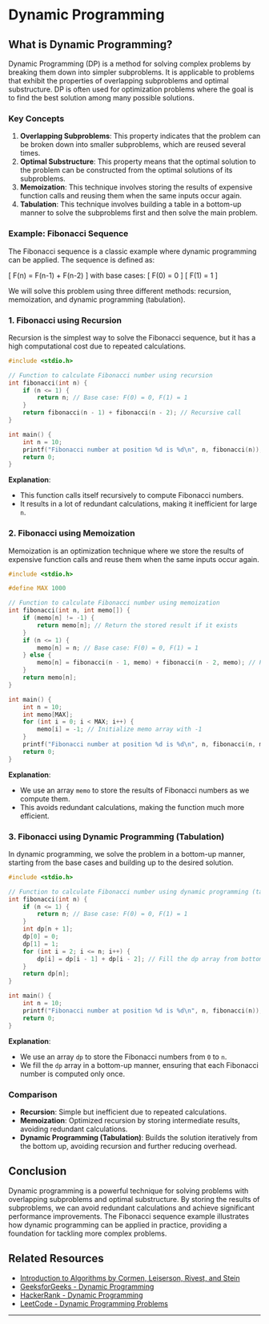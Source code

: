 # Dynamic Programming

## What is Dynamic Programming?

Dynamic Programming (DP) is a method for solving complex problems by breaking them down into simpler subproblems. It is applicable to problems that exhibit the properties of overlapping subproblems and optimal substructure. DP is often used for optimization problems where the goal is to find the best solution among many possible solutions.

### Key Concepts

1. **Overlapping Subproblems**: This property indicates that the problem can be broken down into smaller subproblems, which are reused several times.
2. **Optimal Substructure**: This property means that the optimal solution to the problem can be constructed from the optimal solutions of its subproblems.
3. **Memoization**: This technique involves storing the results of expensive function calls and reusing them when the same inputs occur again.
4. **Tabulation**: This technique involves building a table in a bottom-up manner to solve the subproblems first and then solve the main problem.

### Example: Fibonacci Sequence

The Fibonacci sequence is a classic example where dynamic programming can be applied. The sequence is defined as:

\[ F(n) = F(n-1) + F(n-2) \]
with base cases:
\[ F(0) = 0 \]
\[ F(1) = 1 \]

We will solve this problem using three different methods: recursion, memoization, and dynamic programming (tabulation).

### 1. Fibonacci using Recursion

Recursion is the simplest way to solve the Fibonacci sequence, but it has a high computational cost due to repeated calculations.

```c
#include <stdio.h>

// Function to calculate Fibonacci number using recursion
int fibonacci(int n) {
    if (n <= 1) {
        return n; // Base case: F(0) = 0, F(1) = 1
    }
    return fibonacci(n - 1) + fibonacci(n - 2); // Recursive call
}

int main() {
    int n = 10;
    printf("Fibonacci number at position %d is %d\n", n, fibonacci(n));
    return 0;
}
```

**Explanation**:
- This function calls itself recursively to compute Fibonacci numbers.
- It results in a lot of redundant calculations, making it inefficient for large `n`.

### 2. Fibonacci using Memoization

Memoization is an optimization technique where we store the results of expensive function calls and reuse them when the same inputs occur again.

```c
#include <stdio.h>

#define MAX 1000

// Function to calculate Fibonacci number using memoization
int fibonacci(int n, int memo[]) {
    if (memo[n] != -1) {
        return memo[n]; // Return the stored result if it exists
    }
    if (n <= 1) {
        memo[n] = n; // Base case: F(0) = 0, F(1) = 1
    } else {
        memo[n] = fibonacci(n - 1, memo) + fibonacci(n - 2, memo); // Recursive call with memoization
    }
    return memo[n];
}

int main() {
    int n = 10;
    int memo[MAX];
    for (int i = 0; i < MAX; i++) {
        memo[i] = -1; // Initialize memo array with -1
    }
    printf("Fibonacci number at position %d is %d\n", n, fibonacci(n, memo));
    return 0;
}
```

**Explanation**:
- We use an array `memo` to store the results of Fibonacci numbers as we compute them.
- This avoids redundant calculations, making the function much more efficient.

### 3. Fibonacci using Dynamic Programming (Tabulation)

In dynamic programming, we solve the problem in a bottom-up manner, starting from the base cases and building up to the desired solution.

```c
#include <stdio.h>

// Function to calculate Fibonacci number using dynamic programming (tabulation)
int fibonacci(int n) {
    if (n <= 1) {
        return n; // Base case: F(0) = 0, F(1) = 1
    }
    int dp[n + 1];
    dp[0] = 0;
    dp[1] = 1;
    for (int i = 2; i <= n; i++) {
        dp[i] = dp[i - 1] + dp[i - 2]; // Fill the dp array from bottom-up
    }
    return dp[n];
}

int main() {
    int n = 10;
    printf("Fibonacci number at position %d is %d\n", n, fibonacci(n));
    return 0;
}
```

**Explanation**:
- We use an array `dp` to store the Fibonacci numbers from `0` to `n`.
- We fill the `dp` array in a bottom-up manner, ensuring that each Fibonacci number is computed only once.

### Comparison

- **Recursion**: Simple but inefficient due to repeated calculations.
- **Memoization**: Optimized recursion by storing intermediate results, avoiding redundant calculations.
- **Dynamic Programming (Tabulation)**: Builds the solution iteratively from the bottom up, avoiding recursion and further reducing overhead.

## Conclusion

Dynamic programming is a powerful technique for solving problems with overlapping subproblems and optimal substructure. By storing the results of subproblems, we can avoid redundant calculations and achieve significant performance improvements. The Fibonacci sequence example illustrates how dynamic programming can be applied in practice, providing a foundation for tackling more complex problems.

## Related Resources

- [Introduction to Algorithms by Cormen, Leiserson, Rivest, and Stein](https://mitpress.mit.edu/books/introduction-algorithms)
- [GeeksforGeeks - Dynamic Programming](https://www.geeksforgeeks.org/dynamic-programming/)
- [HackerRank - Dynamic Programming](https://www.hackerrank.com/domains/tutorials/10-days-of-dp)
- [LeetCode - Dynamic Programming Problems](https://leetcode.com/tag/dynamic-programming/)

---
